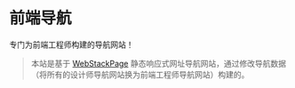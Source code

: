 # 前端导航

专门为前端工程师构建的导航网站！

> 本站是基于 [WebStackPage](https://github.com/WebStackPage/WebStackPage.github.io) 静态响应式网址导航网站，通过修改导航数据（将所有的设计师导航网站换为前端工程师导航网站）构建的。